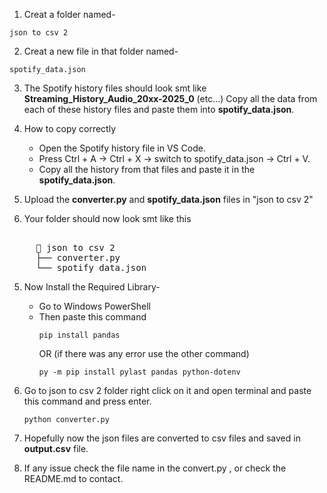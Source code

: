 1. Creat a folder named-
```
json to csv 2
```

2. Creat a new file in that folder named-
```
spotify_data.json
```

3. The Spotify history files should look smt like **Streaming_History_Audio_20xx-2025_0** (etc...)
   Copy all the data from each of these history files and paste them into **spotify_data.json**.

4. How to copy correctly

   - Open the Spotify history file in VS Code.
   - Press Ctrl + A → Ctrl + X  →  switch to  spotify_data.json →  Ctrl + V.
   - Copy all the history from that files and paste it in the **spotify_data.json**. 

5. Upload the **converter.py** and **spotify_data.json** files in  "json to csv 2"

4. Your folder should now look smt like this
<pre>  
     📁 json to csv 2
     ├── converter.py
     └── spotify_data.json
</pre>

5. Now Install the Required Library-

   - Go to Windows PowerShell
   - Then paste this command 
     ```
     pip install pandas
     ```
     OR (if there was any error use the other command)
     ```
     py -m pip install pylast pandas python-dotenv
     ```  

6. Go to json to csv 2  folder right click on it and open terminal
   and paste this command and press enter.
   ```
   python converter.py
   ```
   
7. Hopefully now the json files are converted to csv files and saved in **output.csv** file.

8. If any issue check the file name in the convert.py , or check the README.md to contact.